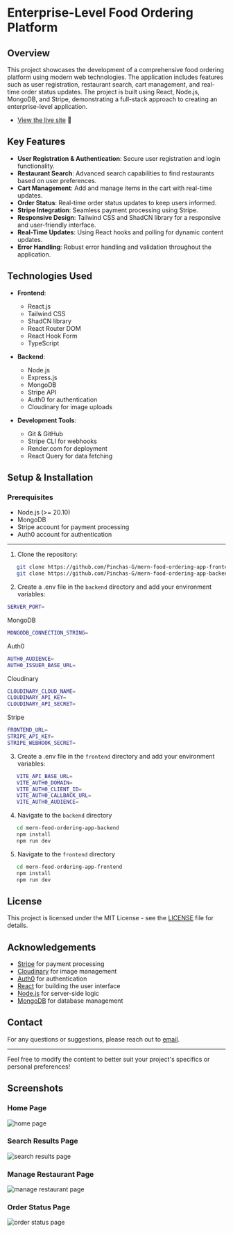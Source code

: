 # Enterprise-Level Food Ordering Platform

## Overview

This project showcases the development of a comprehensive food ordering platform using modern web technologies. The application includes features such as user registration, restaurant search, cart management, and real-time order status updates. The project is built using React, Node.js, MongoDB, and Stripe, demonstrating a full-stack approach to creating an enterprise-level application.

- [View the live site](https://foodfood.onrender.com/) 🚀

## Key Features

- **User Registration & Authentication**: Secure user registration and login functionality.
- **Restaurant Search**: Advanced search capabilities to find restaurants based on user preferences.
- **Cart Management**: Add and manage items in the cart with real-time updates.
- **Order Status**: Real-time order status updates to keep users informed.
- **Stripe Integration**: Seamless payment processing using Stripe.
- **Responsive Design**: Tailwind CSS and ShadCN library for a responsive and user-friendly interface.
- **Real-Time Updates**: Using React hooks and polling for dynamic content updates.
- **Error Handling**: Robust error handling and validation throughout the application.

## Technologies Used

- **Frontend**:

  - React.js
  - Tailwind CSS
  - ShadCN library
  - React Router DOM
  - React Hook Form
  - TypeScript

- **Backend**:

  - Node.js
  - Express.js
  - MongoDB
  - Stripe API
  - Auth0 for authentication
  - Cloudinary for image uploads

- **Development Tools**:
  - Git & GitHub
  - Stripe CLI for webhooks
  - Render.com for deployment
  - React Query for data fetching

## Setup & Installation

### Prerequisites

- Node.js (>= 20.10)
- MongoDB
- Stripe account for payment processing
- Auth0 account for authentication

---

1. Clone the repository:

```bash
   git clone https://github.com/Pinchas-G/mern-food-ordering-app-frontend.git
   git clone https://github.com/Pinchas-G/mern-food-ordering-app-backend.git
```

2. Create a .env file in the `backend` directory and add your environment variables:

```bash
SERVER_PORT=
```

MongoDB

```bash
MONGODB_CONNECTION_STRING=
```

Auth0

```bash
AUTH0_AUDIENCE=
AUTH0_ISSUER_BASE_URL=
```

Cloudinary

```bash
CLOUDINARY_CLOUD_NAME=
CLOUDINARY_API_KEY=
CLOUDINARY_API_SECRET=
```

Stripe

```bash
FRONTEND_URL=
STRIPE_API_KEY=
STRIPE_WEBHOOK_SECRET=
```

3. Create a .env file in the `frontend` directory and add your environment variables:

```bash
   VITE_API_BASE_URL=
   VITE_AUTH0_DOMAIN=
   VITE_AUTH0_CLIENT_ID=
   VITE_AUTH0_CALLBACK_URL=
   VITE_AUTH0_AUDIENCE=
```

4. Navigate to the `backend` directory

```bash
   cd mern-food-ordering-app-backend
   npm install
   npm run dev
```

5. Navigate to the `frontend` directory

```bash
   cd mern-food-ordering-app-frontend
   npm install
   npm run dev
```

## License

This project is licensed under the MIT License - see the [LICENSE](https://github.com/git/git-scm.com/blob/main/MIT-LICENSE.txt) file for details.

## Acknowledgements

- [Stripe](https://stripe.com) for payment processing
- [Cloudinary](https://cloudinary.com) for image management
- [Auth0](https://auth0.com/) for authentication
- [React](https://reactjs.org) for building the user interface
- [Node.js](https://nodejs.org) for server-side logic
- [MongoDB](https://www.mongodb.com) for database management

## Contact

For any questions or suggestions, please reach out to [email](mailto:123pinchas@gmail.com).

---

Feel free to modify the content to better suit your project's specifics or personal preferences!

## Screenshots

### Home Page

![home page](https://github.com/Pinchas-G/mern-food-ordering-app-frontend/blob/main/src/assets/screenshots/home-page.png)

### Search Results Page

![search results page](https://github.com/Pinchas-G/mern-food-ordering-app-frontend/blob/main/src/assets/screenshots/search-result-page.png)

### Manage Restaurant Page

![manage restaurant page](https://github.com/Pinchas-G/mern-food-ordering-app-frontend/blob/main/src/assets/screenshots/manage-restaurant-page.png)

### Order Status Page

![order status page](https://github.com/Pinchas-G/mern-food-ordering-app-frontend/blob/main/src/assets/screenshots/order-stauts-page.png)
